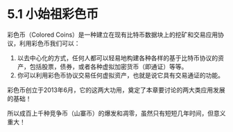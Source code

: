 # 5.1 小始祖彩色币

彩色币（Colored Coins）是一种建立在现有比特币数据块上的挖矿和交易应用协议，利用彩色币我们可以：

1. 以去中心化的方式，任何人都可以轻易地构建各种各样的基于比特币协议的资产，包括股票，债券，或者各种虚拟加密货币（即通证）等等。
2. 你可以利用彩色币协议交易任何虚拟资产，也就是说它具有交易通证的功能。

彩色币创立于2013年6月，它的这两大功用，奠定了本章要讨论的两大类应用发展的基础！

所以成百上千种竞争币（山寨币）的爆发和凋零，虽然只有短短几年时间，但意义重大！

